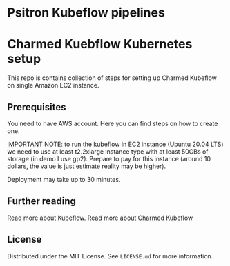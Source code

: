 # Psitron Kubeflow pipelines 

# Charmed Kuebflow Kubernetes setup

This repo is contains collection of steps for setting up Charmed Kubeflow on single Amazon EC2 instance.

## Prerequisites

You need to have AWS account. Here you can find steps on how to create one.

IMPORTANT NOTE: to run the kubeflow in EC2 instance (Ubuntu 20.04 LTS) we need to use at least t2.2xlarge instance type with at least 50GBs of storage (in demo I use gp2). Prepare to pay for this instance (around 10 dollars, the value is just estimate reality may be higher).

Deployment may take up to 30 minutes.


## Further reading
Read more about Kubeflow. Read more about Charmed Kubeflow

## License
Distributed under the MIT License. See ``LICENSE.md`` for more information.

